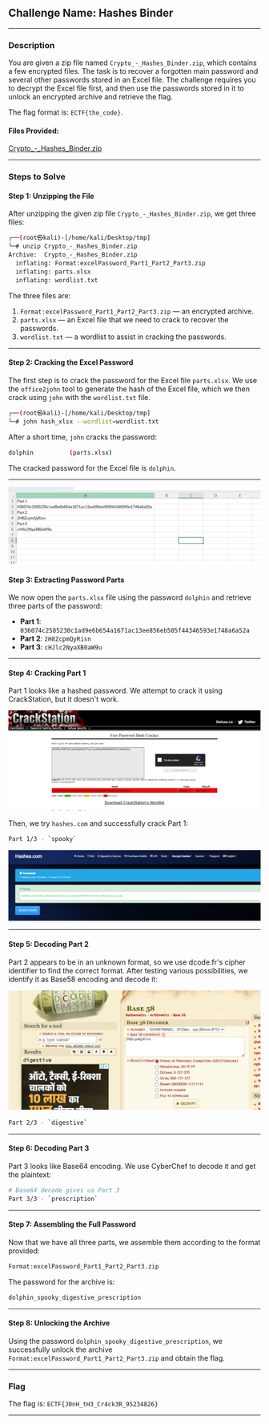 ## **Challenge Name**: Hashes Binder

---

### Description

You are given a zip file named `Crypto_-_Hashes_Binder.zip`, which contains a few encrypted files. The task is to recover a forgotten main password and several other passwords stored in an Excel file. The challenge requires you to decrypt the Excel file first, and then use the passwords stored in it to unlock an encrypted archive and retrieve the flag.

The flag format is: `ECTF{the_code}`.

#### Files Provided:
[Crypto_-_Hashes_Binder.zip](Resources/Crypto_-_Hashes_Binder.zip)

---

### Steps to Solve

#### Step 1: Unzipping the File

After unzipping the given zip file `Crypto_-_Hashes_Binder.zip`, we get three files:

```bash
┌──(root㉿kali)-[/home/kali/Desktop/tmp]
└─# unzip Crypto_-_Hashes_Binder.zip 
Archive:  Crypto_-_Hashes_Binder.zip
  inflating: Format:excelPassword_Part1_Part2_Part3.zip  
  inflating: parts.xlsx              
  inflating: wordlist.txt 
```

The three files are:
1. `Format:excelPassword_Part1_Part2_Part3.zip` — an encrypted archive.
2. `parts.xlsx` — an Excel file that we need to crack to recover the passwords.
3. `wordlist.txt` — a wordlist to assist in cracking the passwords.

---

#### Step 2: Cracking the Excel Password

The first step is to crack the password for the Excel file `parts.xlsx`. We use the `office2john` tool to generate the hash of the Excel file, which we then crack using `john` with the `wordlist.txt` file.

```bash
┌──(root㉿kali)-[/home/kali/Desktop/tmp]
└─# john hash_xlsx --wordlist=wordlist.txt 
```

After a short time, `john` cracks the password:

```bash
dolphin          (parts.xlsx)     
```

The cracked password for the Excel file is `dolphin`.

---

![Parts](Resources/image1.png)

#### Step 3: Extracting Password Parts

We now open the `parts.xlsx` file using the password `dolphin` and retrieve three parts of the password:

- **Part 1**: `036074c2585230c1ad9e6b654a1671ac13ee856eb505f44346593e1748a6a52a`
- **Part 2**: `2H8ZcpmQyRisn`
- **Part 3**: `cHJlc2NyaXB0aW9u`

---

#### Step 4: Cracking Part 1

Part 1 looks like a hashed password. We attempt to crack it using CrackStation, but it doesn't work.

![Crackstation Failed](Resources/image2.png)

Then, we try `hashes.com` and successfully crack Part 1:

```bash
Part 1/3 - `spooky`
```

![Hashes.com](Resources/image3.png)

---

#### Step 5: Decoding Part 2

Part 2 appears to be in an unknown format, so we use dcode.fr's cipher identifier to find the correct format. After testing various possibilities, we identify it as Base58 encoding and decode it:

![Base58](Resources/image4.png)

```bash
Part 2/3 - `digestive`
```

---

#### Step 6: Decoding Part 3

Part 3 looks like Base64 encoding. We use CyberChef to decode it and get the plaintext:

```bash
# Base64 decode gives us Part 3
Part 3/3 - `prescription`
```

---

#### Step 7: Assembling the Full Password

Now that we have all three parts, we assemble them according to the format provided:

```bash
Format:excelPassword_Part1_Part2_Part3.zip
```

The password for the archive is:

```bash
dolphin_spooky_digestive_prescription
```

---

#### Step 8: Unlocking the Archive

Using the password `dolphin_spooky_digestive_prescription`, we successfully unlock the archive `Format:excelPassword_Part1_Part2_Part3.zip` and obtain the flag.

---

### Flag

The flag is: `ECTF{J0nH_tH3_Cr4ck3R_95234826}`

---
